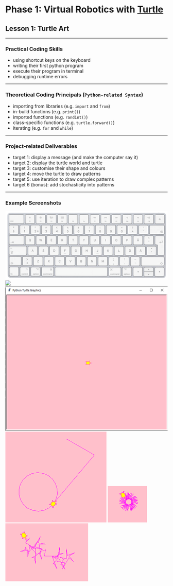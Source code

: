 # Phase 1: Virtual Robotics with [Turtle](https://docs.python.org/3/library/turtle.html)
## Lesson 1: Turtle Art
---
### Practical Coding Skills 
* using shortcut keys on the keyboard
* writing their first python program
* execute their program in terminal
* debugging runtime errors
---
### Theoretical Coding Principals (`Python-related Syntax`)
* importing from libraries (e.g. `import` and `from`)
* in-build functions (e.g. `print()`)
* imported functions (e.g. `randint()`)
* class-specific functions (e.g. `turtle.forward()`)
* iterating (e.g. `for` and `while`) 
---
### Project-related Deliverables
* target 1: display a message (and make the computer say it)
* target 2: display the turtle world and turtle
* target 3: customise their shape and colours
* target 4: move the turtle to draw patterns
* target 5: use iteration to draw complex patterns
* target 6 (bonus): add stochasticity into patterns
---
### Example Screenshots
![](keyboard.png)
![](https://blog.udacity.com/wp-content/uploads/2020/11/Hello-World_Blog-scaled.jpeg)
![](turtle_world.png)
![](turtle_shapes.png)
![](turtle_art.png)
![](turtle_stochastic.png)